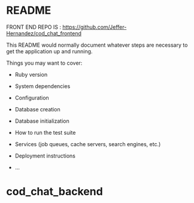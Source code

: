 # README

FRONT END REPO IS : https://github.com/Jeffer-Hernandez/cod_chat_frontend



This README would normally document whatever steps are necessary to get the
application up and running.

Things you may want to cover:

* Ruby version

* System dependencies

* Configuration

* Database creation

* Database initialization

* How to run the test suite

* Services (job queues, cache servers, search engines, etc.)

* Deployment instructions

* ...
# cod_chat_backend
